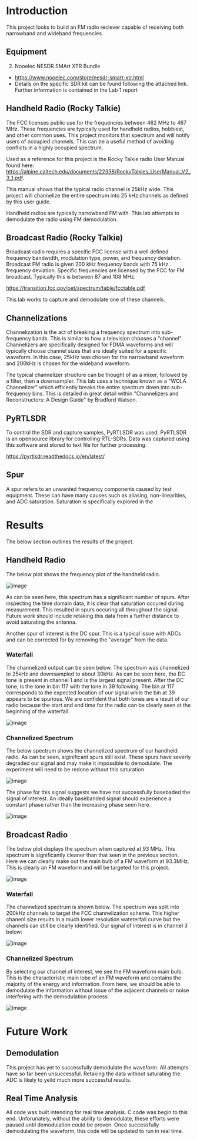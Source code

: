 # Introduction
This project looks to build an FM radio reciever capable of receiving both narrowband and wideband frequencies.

## Equipment
2. Nooelec NESDR SMArt XTR Bundle
 - https://www.nooelec.com/store/nesdr-smart-xtr.html
  - Details on the specific SDR kit can be found following the attached link. Further information is contained in the Lab 1 report

## Handheld Radio (Rocky Talkie)
The FCC licenses public use for the frequencies between 462 MHz to 467 MHz. 
These frequencies are typically used for handheld radios, hobbiest, and other 
common uses. This project monitors that spectrum and will notify users of 
occupied channels. This can be a useful method of avoiding conflicts in a 
highly occupied spectrum.

Used as a reference for this project is the Rocky Talkie radio User Manual 
found here: 
https://alpine.caltech.edu/documents/22338/RockyTalkies_UserManual_V2_3_1.pdf.

This manual shows that the typical radio channel is 25kHz wide. This project
will channelize the entire spectrum into 25 kHz channels as defined by this
user guide. 

Handheld radios are typically narrowband FM with. This lab attempts to demodulate the radio using FM demodulation.

## Broadcast Radio (Rocky Talkie)
Broadcast radio requires a specific FCC license with a well defined frequency bandwidth, modulation type, power, and frequency deviation. Broadcast FM radio is given 200 kHz frequency bands with 75 kHz frequency deviation. Specific frequencies are licensed by the FCC for FM broadcast. Typically this is between 87 and 108 MHz.

https://transition.fcc.gov/oet/spectrum/table/fcctable.pdf

This lab works to capture and demodulate one of these channels.

## Channelizations
Channelization is the act of breaking a frequency spectrum into sub-frequency bands. This is similar to how a television chooses a "channel". Channelizers are specifically designed for FDMA waveforms and will typically choose channel sizes that are ideally suited for a specific waveform. In this case, 25kHz was chosen for the narrowband waveform and 200kHz is chosen for the wideband waveform.

The typical channelizer structure can be thought of as a mixer, followed by a filter, then a downsampler. This lab uses a technique known as a "WOLA Channelizer" which efficently breaks the entire spectrum down into sub-frequency bins. This is detailed in great detail within "Channelizers and Reconstructors: A Design Guide" by Bradford Watson.

## PyRTLSDR
To control the SDR and capture samples, PyRTLSDR was used. PyRTLSDR is an opensource library for controlling RTL-SDRs. Data was captured using this software and stored to text file for further processing. 

https://pyrtlsdr.readthedocs.io/en/latest/

## Spur
A spur refers to an unwanted frequency components caused by test equipment. These can have many causes such as aliasing, non-linearities, and ADC saturation. Saturation is specifically explored in the 

# Results
The below section outlines the results of the project.

## Handheld Radio
The below plot shows the frequency plot of the handheld radio.

![image](https://github.com/Ryankearns9/DigComm_final/blob/main/imgs/rocky_spectrum.png)

As can be seen here, this spectrum has a significant number of spurs. After inspecting the time domain data, it is clear that saturation occured during measurement. This resulted in spurs occuring all throughout the signal. Future work should include retaking this data from a further distance to avoid saturating the antenna.

Another spur of interest is the DC spur. This is a typical issue with ADCs and can be corrected for by removing the "average" from the data.

### Waterfall
The channelized output can be seen below. The spectrum was channelized to 25kHz and downsampled to about 30kHz. As can be seen here, the DC tone is present in channel 1 and is the largest signal present. After the DC tone, is the tone in bin 117 with the tone in 39 following. The bin at 117 corresponds to the expected location of our signal while the bin at 39 appears to be spurious. We are confident that both tones are a result of our radio because the start and end time for the radio can be clearly seen at the beginning of the waterfall.

![image](https://github.com/Ryankearns9/DigComm_final/blob/main/imgs/Waterfall_handheld.png)

### Channelized Spectrum
The below spectrum shows the channelized spectrum of our handheld radio. As can be seen, siginificant spurs still exist. These spurs have severly degraded our signal and may make it impossible to demodulate. The experiment will need to be redone without this saturation

![image](https://github.com/Ryankearns9/DigComm_final/blob/main/imgs/RockyTalkieOutput.png)

The phase for this signal suggests we have not successfully basebaded the signal of interest. An ideally basebanded signal should experience a constant phase rather than the increasing phase seen here.

![image](https://github.com/Ryankearns9/DigComm_final/blob/main/imgs/RockyTalkiePhase.png)

## Broadcast Radio
The below plot displays the spectrum when captured at 93 MHz. This spectrum is significantly cleaner than that seen in the previous section. Here we can clearly make out the main bulb of a FM waveform at 93.3MHz. This is clearly an FM waveform and will be targeted for this project.

![image](https://github.com/Ryankearns9/DigComm_final/blob/main/imgs/radio_spectrum.png)

### Waterfall
The channelized spectrum is shown below. The spectrum was split into 200kHz channels to target the FCC channelization scheme. This higher chanenl size results in a much lower resolution wateterfall curve but the channels can still be clearly identified. Our signal of interest is in channel 3 below:

![image](https://github.com/Ryankearns9/DigComm_final/blob/main/imgs/waterfall_broadcast.png)

### Channelized Spectrum
By selecting our channel of interest, we see the FM waveform main bulb. This is the characteristic main lobe of an FM waveform and contains the majority of the energy and information. From here, we should be able to demodulate the information without issue of the adjacent channels or noise interfering with the demodulation process 

![image](https://github.com/Ryankearns9/DigComm_final/blob/main/imgs/Broadcast_Channel.png)

# Future Work

## Demodulation
This project has yet to successfully demodulate the waveform. All attempts have so far been unsuccessful. Retaking the data without saturating the ADC is likely to yeild much more successful results.

## Real Time Analysis
All code was built intending for real time analysis. C code was begin to this end. Unforunately, without the ability to demodulate, these efforts were paused until demodulation could be proven. Once successfully demodulating the waveform, this code will be updated to run in real time.
